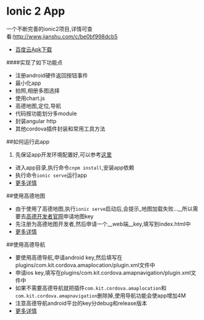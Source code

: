 Ionic 2 App 
=====================
一个不断完善的ionic2项目,详情可查看:http://www.jianshu.com/c/be0bf998dcb5
* [百度云Apk下载](http://pan.baidu.com/s/1misfGa0)

####实现了如下功能点
* 注册android硬件返回按钮事件
* 最小化app
* 拍照,相册多图选择
* 使用chart.js
* 高德地图,定位,导航
* 代码按功能划分多module
* 封装angular http
* 其他cordova插件封装和常用工具方法

##如何运行此app
1.  先保证app开发环境配置好,可以参考[这里](http://www.jianshu.com/p/1f1205602ce0)
* 进入app目录,执行命令`cnpm install`,安装app依赖
* 执行命令`ionic serve`运行app
* [更多详情](http://www.jianshu.com/p/836392297eb9)

##使用高德地图
* 由于使用了高德地图,执行`ionic serve`启动后,会提示_地图加载失败..._,所以需要去[高德开发者官网](http://lbs.amap.com/dev/)申请地图key
* 先注册为高德地图开发者,然后申请一个__web端__key,填写到index.html中
* [更多详情](http://www.jianshu.com/p/4de365c55668)


##使用高德导航
* 要使用高德导航,申请android key,然后填写在plugins/com.kit.cordova.amaplocation/plugin.xml文件中
* 申请ios key,填写在plugins/com.kit.cordova.amapnavigation/plugin.xml文件中
* 如果不需要高德导航就把插件`com.kit.cordova.amaplocation`和`com.kit.cordova.amapnavigation`删除掉,使用导航功能会使app增加4M
* 注意高德导航android平台的key分debug和release版本
* [更多详情](http://www.jianshu.com/p/85aceaee3b35)

